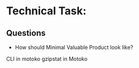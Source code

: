 # Technical Task:


## Questions 

- How should Minimal Valuable Product look like?

CLI in motoko
gzipstat in Motoko



